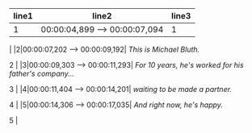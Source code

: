 |line1|line2|line3|
|--|--|--|
|1|00:00:04,899 --> 00:00:07,094|1
|
|2|00:00:07,202 --> 00:00:09,192|
<i>This is Michael Bluth.</i>

2
|
|3|00:00:09,303 --> 00:00:11,293|
<i>For 10 years, he's worked
for his father's company...</i>

3
|
|4|00:00:11,404 --> 00:00:14,201|
<i>waiting to be made a partner.</i>

4
|
|5|00:00:14,306 --> 00:00:17,035|
<i>And right now, he's happy.</i>

5
|
